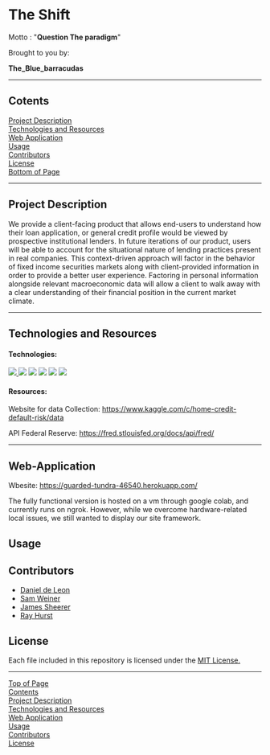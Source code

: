 # The Shift 
Motto : "**Question The paradigm**"

Brought to you by:

**The_Blue_barracudas**


***
## <a id="Contents">Cotents</a>
[Project Description](#Project-Description)<br>
[Technologies and Resources](#Technologies-Resources)<br>
[Web Application](#Web-Application)<br>
[Usage](#Usage)<br>
[Contributors](#Contributors)<br>
[License](#License)<br>
[Bottom of Page](#Bottom-of-Page)<br>

***
## <a id="Project-Description">Project Description</a>


We provide a client-facing product that allows end-users to understand how their loan application, or general credit profile would be viewed by prospective institutional lenders.
In future iterations of our product, users will be able to account for the situational nature of lending practices present in real companies. This context-driven approach will factor in the behavior of fixed income securities markets along with client-provided information in order to provide a better user experience.
Factoring in personal information alongside relevant macroeconomic data will allow a client to walk away with a clear understanding of their financial position in the current market climate.<br>



***
## <a id="Technologies-Resources">Technologies and Resources</a>
#### Technologies:
<a href="https://docs.python.org/release/3.8.0/" title="https://docs.python.org/release/3.8.0/"><img src="https://img.shields.io/badge/python-3.8%2B-red">
<a href="https://pandas.pydata.org/docs/" title="https://pandas.pydata.org/docs/"><img src="https://img.shields.io/badge/pandas-1.3.1-green"></a>
<a href="https://numpy.org/doc/stable/" title="https://numpy.org/doc/stable/"><img src="https://img.shields.io/badge/numpy-1.20.3-green"></a>
<a href="https://jupyter-notebook.readthedocs.io/en/stable/" title="https://jupyter-notebook.readthedocs.io/en/stable/"><img src="https://img.shields.io/badge/jupyter--notebook-5.7.11-blue"></a>
<a href="https://docs.python-requests.org/en/master/" title="https://docs.python-requests.org/en/master/"><img src="https://img.shields.io/badge/requests-2.25.1-yellowgreen"></a>
<a href="https://docs.bokeh.org/en/latest/index.html" title="https://docs.bokeh.org/en/latest/index.html"><img src="https://img.shields.io/badge/bokeh-2.3.3-green"></a>



#### Resources:
  
 Website for data Collection: https://www.kaggle.com/c/home-credit-default-risk/data
 
 API Federal Reserve: https://fred.stlouisfed.org/docs/api/fred/
***
## <a id="Web-Application">Web-Application</a>

Wbesite:  https://guarded-tundra-46540.herokuapp.com/

The fully functional version is hosted on a vm through google colab, and currently runs on ngrok. However, while we overcome hardware-related local issues, we still wanted to display our site framework.

## <a id="Usage">Usage</a>

  
  
## <a id="Contributors">Contributors</a>
 - <a href="https://github.com/Danieli2" title="https://github.com/Danieli2" target="_blank">Daniel de Leon</a>
 - <a href="https://github.com/Sam-Weiner" title="https://github.com/Sam-Weiner" target="_blank">Sam Weiner</a>
 - <a href="https://github.com/jsherrer391" title="https://github.com/jsherrer391" target="_blank">James Sheerer</a>
 - <a href="https://github.com/rhurst11" title="https://github.com/rhurst11" target="_blank">Ray Hurst</a>

## <a id="License">License</a>
Each file included in this repository is licensed under the <a href="https://github.com/Fintech-Collaboration/global-crypto-behavior/blob/a421d91abfc34f96b1f85b34095d28631a427e89/LICENSE" title="LICENSE">MIT License.</a>

***
[Top of Page](#Top-of-Page)<br>
[Contents](#Contents)<br>
[Project Description](#Project-Description)<br>
[Technologies and Resources](#Technologies-Resources)<br>
[Web Application](#Web-Application)<br>
[Usage](#Usage)<br>
[Contributors](#Contributors)<br>
[License](#License)<br>
<a id="Bottom-of-Page"></a>
